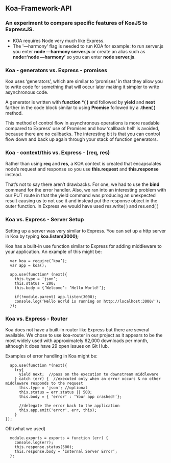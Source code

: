 ## Koa-Framework-API
### An experiment to compare specific features of KoaJS to ExpressJS.

- KOA requires Node very much like Express.
- The '—harmony' flag is needed to run KOA for example: to run server.js you enter <strong>node —harmony server.js</strong> or create an alias such as <strong>node=‘node —harmony’</strong> so you can enter <strong>node server.js</strong>.

### Koa - generators vs. Express - promises

Koa uses ‘generators’, which are similar to ‘promises’ in that they
allow you to write code for something that will occur later making
it simpler to write asynchronous code.

A generator is written with <strong>function *( )</strong> and followed by <strong>yield</strong> and <strong>next</strong> farther in the code block similar to using <strong>Promise</strong> followed by a <strong>.then( )</strong> method.

This method of control flow in asynchronous operations is more readable compared to Express’ use of Promises and how ‘callback hell’ is avoided, because there are no callbacks. The interesting bit is that you can control flow down and back up again through your stack of function generators.

### Koa - context/this vs. Express - (req, res)

Rather than using <strong>req</strong> and <strong>res</strong>, a KOA context is created that encapsulates node’s request and response so you use <strong>this.request</strong> and <strong>this.response</strong> instead.

That’s not to say there aren’t drawbacks. For one, we had to use the <strong>bind</strong> command for the error handler. Also, we ran into an interesting problem with our PUT route in that the yield command was producing an unexpected result causing us to not use it and instead put the response object in the outer function. In Express we would have used res.write( ) and res.end( )

### Koa vs. Express - Server Setup

Setting up a server was very similar to Express. You can set up a http server in Koa by typing <strong>koa.listen(3000);</strong>

Koa has a built-in use function similar to Express for adding middleware to your application. An example of this might be:
```
  var koa = require(‘koa’);
  var app = koa();

  app.use(function* (next){
    this.type = ‘json’;
    this.status = 200;
    this.body = {‘Welcome’: ‘Hello World!’};

    if(!module.parent) app.listen(3000);
    console.log(‘Hello World is running on http://localhost:3000/');
  });
```
### Koa vs. Express - Router

Koa does not have a built-in router like Express but there are several available. We chose to use koa-router in our project as it appears to be the most widely used with approximately 62,000 downloads per month, although it does have 29 open issues on Git Hub.

Examples of error handling in Koa might be:
```
  app.use(function *(next){
    try{
      yield next;  //pass on the execution to downstream middleware
    } catch (err) {  //executed only when an error occurs & no other middleware responds to the request
      this.type = 'json'; //optional
      this.status = err.status || 500;
      this.body = { 'error' : ‘Your app crashed!’};

      //delegate the error back to the application
      this.app.emit('error', err, this);
    }
});
```
OR (what we used)
```
  module.exports = exports = function (err) {
    console.log(err);
    this.response.status(500);
    this.response.body = ‘Internal Server Error’;
  };
  ```
